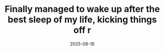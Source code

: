 ---
layout: post
title: "Finally managed to wake up after the best sleep of my life, kicking things off r"
date: 2025-08-16
city: "Lujn"
country: "Argentina"
continent: "South America"
latitude: -34.5866792
longitude: -59.1003353
cafe_name: ""
rating: 
notes: "Finally managed to wake up after the best sleep of my life, kicking things off right with the first of many on the LATAM leg of the quick Americano - apparently a chain here but still quite tasty"
image_url: "/media/posts/202508/534305462_18530130949001623_5931139609577994456_n_17843316762553903.jpg"
images:
  - "/media/posts/202508/534305462_18530130949001623_5931139609577994456_n_17843316762553903.jpg"
  - "/media/posts/202508/533393119_18530131063001623_2592792935632987995_n_18144767293408183.jpg"
  - "/media/posts/202508/534161172_18530131072001623_748231005377254417_n_18025411598520016.jpg"
  - "/media/posts/202508/534154858_18530131081001623_4384628260406685853_n_18289540300267521.jpg"
  - "/media/posts/202508/534829607_18530131102001623_5840214558875271047_n_18060216194076013.jpg"
instagram_url: ""
---